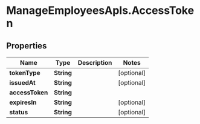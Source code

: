 # ManageEmployeesApIs.AccessToken

## Properties
Name | Type | Description | Notes
------------ | ------------- | ------------- | -------------
**tokenType** | **String** |  | [optional] 
**issuedAt** | **String** |  | [optional] 
**accessToken** | **String** |  | 
**expiresIn** | **String** |  | [optional] 
**status** | **String** |  | [optional] 


